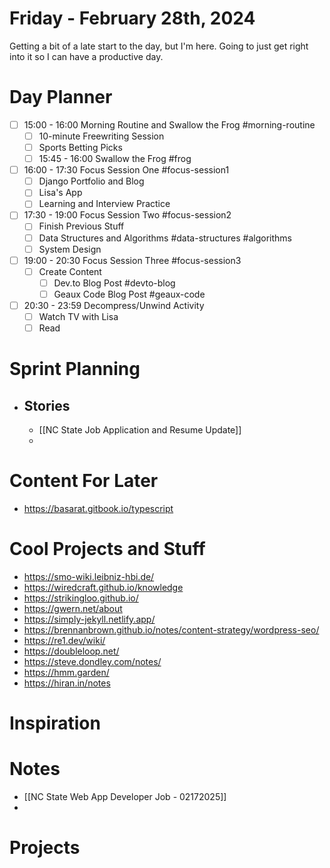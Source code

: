 # Friday - February 28th, 2024

Getting a bit of a late start to the day, but I'm here. Going to just get right into it so I can have a productive day.

# Day Planner

- [ ] 15:00 - 16:00 Morning Routine and Swallow the Frog #morning-routine 
	- [ ] 10-minute Freewriting Session
	- [ ] Sports Betting Picks
	- [ ] 15:45 - 16:00 Swallow the Frog #frog 
- [ ] 16:00 - 17:30 Focus Session One #focus-session1 
	- [ ] Django Portfolio and Blog
	- [ ] Lisa's App
	- [ ] Learning and Interview Practice
- [ ] 17:30 - 19:00 Focus Session Two #focus-session2 
	- [ ] Finish Previous Stuff
	- [ ] Data Structures and Algorithms #data-structures #algorithms 
	- [ ] System Design
- [ ] 19:00 - 20:30 Focus Session Three #focus-session3 
	- [ ] Create Content
		- [ ] Dev.to Blog Post #devto-blog 
		- [ ] Geaux Code Blog Post #geaux-code
- [ ] 20:30 - 23:59 Decompress/Unwind Activity
	- [ ] Watch TV with Lisa
	- [ ] Read

# Sprint Planning
- ## Stories 
	- [[NC State Job Application and Resume Update]]
	- 

# Content For Later
- https://basarat.gitbook.io/typescript

# Cool Projects and Stuff
- https://smo-wiki.leibniz-hbi.de/
- https://wiredcraft.github.io/knowledge
- https://strikingloo.github.io/
- https://gwern.net/about
- https://simply-jekyll.netlify.app/
- https://brennanbrown.github.io/notes/content-strategy/wordpress-seo/
- https://re1.dev/wiki/
- https://doubleloop.net/
- https://steve.dondley.com/notes/
- https://hmm.garden/
- https://hiran.in/notes

# Inspiration


# Notes
- [[NC State Web App Developer Job - 02172025]]
- 

# Projects
